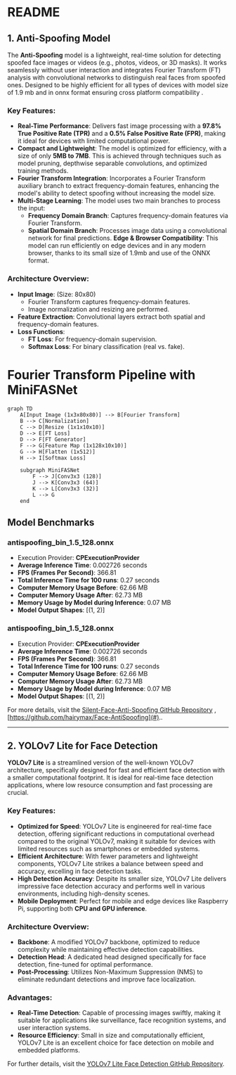 # README

## 1. Anti-Spoofing Model

The **Anti-Spoofing** model is a lightweight, real-time solution for detecting spoofed face images or videos (e.g., photos, videos, or 3D masks). It works seamlessly without user interaction and integrates Fourier Transform (FT) analysis with convolutional networks to distinguish real faces from spoofed ones. Designed to be highly efficient for all types of devices with model size of 1.9 mb and in onnx format ensuring cross platform compatibility .

### Key Features:
- **Real-Time Performance**: Delivers fast image processing with a **97.8% True Positive Rate (TPR)** and a **0.5% False Positive Rate (FPR)**, making it ideal for devices with limited computational power.
- **Compact and Lightweight**: The model is optimized for efficiency, with a size of only **5MB to 7MB**. This is achieved through techniques such as model pruning, depthwise separable convolutions, and optimized training methods.
- **Fourier Transform Integration**: Incorporates a Fourier Transform auxiliary branch to extract frequency-domain features, enhancing the model's ability to detect spoofing without increasing the model size.
- **Multi-Stage Learning**: The model uses two main branches to process the input:
  - **Frequency Domain Branch**: Captures frequency-domain features via Fourier Transform.
  - **Spatial Domain Branch**: Processes image data using a convolutional network for final predictions.
**Edge & Browser Compatibility**: This model can run efficiently on edge devices and in any modern browser, thanks to its small size of 1.9mb and use of the ONNX format.

### Architecture Overview:
- **Input Image**: (Size: 80x80)
  - Fourier Transform captures frequency-domain features.
  - Image normalization and resizing are performed.
- **Feature Extraction**: Convolutional layers extract both spatial and frequency-domain features.
- **Loss Functions**:
  - **FT Loss**: For frequency-domain supervision.
  - **Softmax Loss**: For binary classification (real vs. fake).
# Fourier Transform Pipeline with MiniFASNet

```mermaid
graph TD
    A[Input Image (1x3x80x80)] --> B[Fourier Transform]
    B --> C[Normalization]
    C --> D[Resize (1x1x10x10)]
    D --> E[FT Loss]
    D --> F[FT Generator]
    F --> G[Feature Map (1x128x10x10)]
    G --> H[Flatten (1x512)]
    H --> I[Softmax Loss]

    subgraph MiniFASNet
        F --> J[Conv3x3 (128)]
        J --> K[Conv3x3 (64)]
        K --> L[Conv3x3 (32)]
        L --> G
    end
```

## Model Benchmarks
### antispoofing_bin_1.5_128.onnx
- Execution Provider: **CPExecutionProvider**
- **Average Inference Time**: 0.002726 seconds
- **FPS (Frames Per Second)**: 366.81
- **Total Inference Time for 100 runs**: 0.27 seconds
- **Computer Memory Usage Before**: 62.66 MB
- **Computer Memory Usage After**: 62.73 MB
- **Memory Usage by Model during Inference**: 0.07 MB
- **Model Output Shapes**: [(1, 2)]


### antispoofing_bin_1.5_128.onnx
- Execution Provider: **CPExecutionProvider**
- **Average Inference Time**: 0.002726 seconds
- **FPS (Frames Per Second)**: 366.81
- **Total Inference Time for 100 runs**: 0.27 seconds
- **Computer Memory Usage Before**: 62.66 MB
- **Computer Memory Usage After**: 62.73 MB
- **Memory Usage by Model during Inference**: 0.07 MB
- **Model Output Shapes**: [(1, 2)]


For more details, visit the [Silent-Face-Anti-Spoofing GitHub Repository](#) , [https://github.com/hairymax/Face-AntiSpoofing](#)..


---

## 2. YOLOv7 Lite for Face Detection

**YOLOv7 Lite** is a streamlined version of the well-known YOLOv7 architecture, specifically designed for fast and efficient face detection with a smaller computational footprint. It is ideal for real-time face detection applications, where low resource consumption and fast processing are crucial.

### Key Features:
- **Optimized for Speed**: YOLOv7 Lite is engineered for real-time face detection, offering significant reductions in computational overhead compared to the original YOLOv7, making it suitable for devices with limited resources such as smartphones or embedded systems.
- **Efficient Architecture**: With fewer parameters and lightweight components, YOLOv7 Lite strikes a balance between speed and accuracy, excelling in face detection tasks.
- **High Detection Accuracy**: Despite its smaller size, YOLOv7 Lite delivers impressive face detection accuracy and performs well in various environments, including high-density scenes.
- **Mobile Deployment**: Perfect for mobile and edge devices like Raspberry Pi, supporting both **CPU and GPU inference**.

### Architecture Overview:
- **Backbone**: A modified YOLOv7 backbone, optimized to reduce complexity while maintaining effective detection capabilities.
- **Detection Head**: A dedicated head designed specifically for face detection, fine-tuned for optimal performance.
- **Post-Processing**: Utilizes Non-Maximum Suppression (NMS) to eliminate redundant detections and improve face localization.

### Advantages:
- **Real-Time Detection**: Capable of processing images swiftly, making it suitable for applications like surveillance, face recognition systems, and user interaction systems.
- **Resource Efficiency**: Small in size and computationally efficient, YOLOv7 Lite is an excellent choice for face detection on mobile and embedded platforms.

For further details, visit the [YOLOv7 Lite Face Detection GitHub Repository](#).


